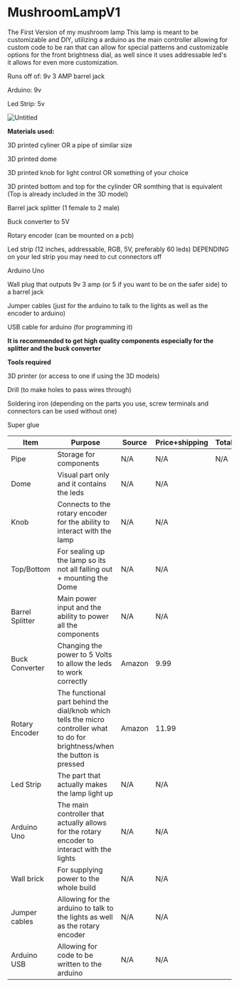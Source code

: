 # MushroomLampV1
The First Version of my mushroom lamp
This lamp is meant to be customizable and DIY, utilizing a arduino as the main controller allowing for custom code to be ran that can allow for special patterns and customizable options for the front brightness dial, as well since it uses addressable led's it allows for even more customization.

Runs off of: 9v 3 AMP barrel jack

Arduino: 9v

Led Strip: 5v

![Untitled](https://github.com/user-attachments/assets/47a2e66f-97d6-46ff-b654-8348a965a057)

**Materials used:**

3D printed cyliner OR a pipe of similar size

3D printed dome

3D printed knob for light control OR something of your choice

3D printed bottom and top for the cylinder OR somthing that is equivalent (Top is already included in the 3D model)

Barrel jack splitter (1 female to 2 male)

Buck converter to 5V

Rotary encoder (can be mounted on a pcb)

Led strip (12 inches, addressable, RGB, 5V, preferably 60 leds) DEPENDING on your led strip you may need to cut connectors off

Arduino Uno

Wall plug that outputs 9v 3 amp (or 5 if you want to be on the safer side) to a barrel jack

Jumper cables (just for the arduino to talk to the lights as well as the encoder to arduino)

USB cable for arduino (for programming it)

**It is recommended to get high quality components especially for the splitter and the buck converter**


**Tools required**

3D printer (or access to one if using the 3D models)

Drill (to make holes to pass wires through)

Soldering iron (depending on the parts you use, screw terminals and connectors can be used without one)

Super glue



|     Item      |                                                        Purpose                                                               |     Source    |Price+shipping |   Total   |
| ------------- | ---------------------------------------------------------------------------------------------------------------------------- | ------------- | ------------- | --------- |
|Pipe           |Storage for components                                                                                                        |N/A            |N/A            |    N/A    |
|Dome           |Visual part only and it contains the leds                                                                                     |N/A            |N/A            |           |
|Knob           |Connects to the rotary encoder for the ability to interact with the lamp                                                      |N/A            |N/A            |           |
|Top/Bottom     |For sealing up the lamp so its not all falling out + mounting the Dome                                                        |N/A            |N/A            |           |
|Barrel Splitter|Main power input and the ability to power all the components                                                                  |N/A            |N/A            |           |
|Buck Converter |Changing the power to 5 Volts to allow the leds to work correctly                                                             |Amazon         |9.99           |           |
|Rotary Encoder |The functional part behind the dial/knob which tells the micro controller what to do for brightness/when the button is pressed|Amazon         |11.99          |           |
|Led Strip      |The part that actually makes the lamp light up                                                                                |N/A            |N/A            |           |
|Arduino Uno    |The main controller that actually allows for the rotary encoder to interact with the lights                                   |N/A            |N/A            |           |
|Wall brick     |For supplying power to the whole build                                                                                        |N/A            |N/A            |           |
|Jumper cables  |Allowing for the arduino to talk to the lights as well as the rotary encoder                                                  |N/A            |N/A            |           |
|Arduino USB    |Allowing for code to be written to the arduino                                                                                |N/A            |N/A            |           |
